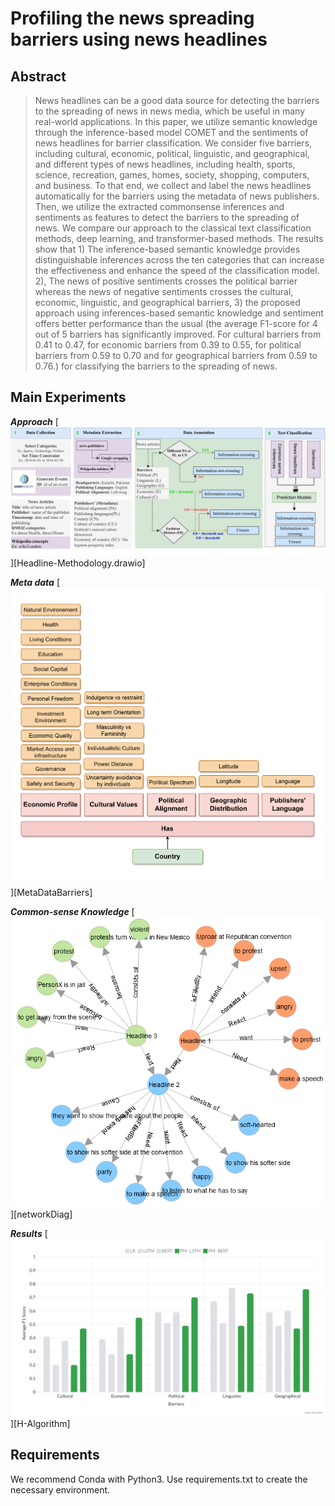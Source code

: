 # Profiling the news spreading barriers using news headlines

## Abstract
>News headlines can be a good data source for detecting the barriers to the spreading of news in news media, which be useful in many real-world applications. In this paper, we utilize semantic knowledge through the inference-based model COMET and the sentiments of news headlines for barrier classification. We consider five barriers, including cultural, economic, political, linguistic, and geographical, and different types of news headlines, including health, sports, science, recreation, games, homes, society, shopping, computers, and business. To that end, we collect and label the news headlines automatically for the barriers using the metadata of news publishers. Then, we utilize the extracted commonsense inferences and sentiments as features to detect the barriers to the spreading of news. We compare our approach to the classical text classification methods, deep learning, and transformer-based methods. The results show that 1) The inference-based semantic knowledge provides distinguishable inferences across the ten categories that can increase the effectiveness and enhance the speed of the classification model. 2), The news of positive sentiments crosses the political barrier whereas the news of negative sentiments crosses the cultural, economic, linguistic, and geographical barriers, 3) the proposed approach using inferences-based semantic knowledge and sentiment offers better performance than the usual (the average F1-score for 4 out of 5 barriers has significantly improved. For cultural barriers from 0.41 to 0.47, for economic barriers from 0.39 to 0.55, for political barriers from 0.59 to 0.70 and for geographical barriers from 0.59 to 0.76.) for classifying the barriers to the spreading of news.

## Main Experiments

***Approach*** 
[![](/assets/Headline-Methodology.drawio-1.png "Headline-Methodology.drawio-1")][Headline-Methodology.drawio]

***Meta data*** 
[![](/assets/MetaDataBarriers-1.png "MetaDataBarriers-1")][MetaDataBarriers]

***Common-sense Knowledge*** 
[![](/assets/networkDiag.PNG "networkDiag")][networkDiag]

***Results*** 
[![](/assets/H-Algorithms.jpg "H-Algorithms")][H-Algorithm]

## Requirements

We recommend Conda with Python3. Use requirements.txt to create the necessary environment. 

